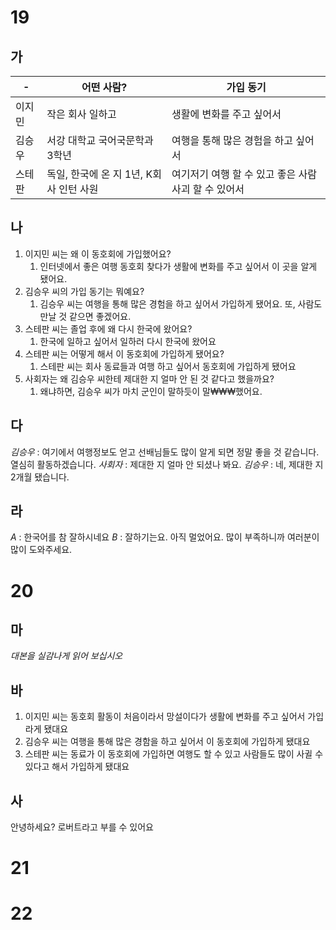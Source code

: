 # 19
## 가
| -   | 어떤 사람?                    | 가입 동기                           |
| --- | ------------------------- | ------------------------------- |
| 이지민 | 작은 회사 일하고                 | 생활에 변화를 주고 싶어서                  |
| 김승우 | 서강 대학교 국어국문학과 3학년         | 여행을 통해 많은 경험을 하고 싶어서            |
| 스테판 | 독일, 한국에 온 지 1년, K회사 인턴 사원 | 여기저기 여행 할 수 있고 좋은 사람 사괴 할 수 있어서 |
## 나
1. 이지민 씨는 왜 이 동호회에 가입했어요? 
	1. 인터넷에서 좋은 여행 동호회 찾다가 생활에 변화를 주고 싶어서 이 곳을 알게 됐어요.
2. 김승우 씨의 가입 동기는 뭐예요?
	1. 김승우 씨는 여행을 통해 많은 경험을 하고 싶어서 가입하게 됐어요. 또, 사람도 만날 것 같으면 좋겠어요.
3. 스테판 씨는 졸업 후에 왜 다시 한국에 왔어요? 
	1. 한국에 일하고 싶어서 일하러 다시 한국에 왔어요
4. 스테판 씨는 어떻게 해서 이 동호회에 가입하게 됐어요?
	1. 스테판 씨는 회사 동료들과 여행 하고 싶어서 동호회에 가입하게 됐어요
5. 사회자는 왜 김승우 씨한테 제대한 지 얼마 안 된 것 같다고 했을까요?
	1. 왜냐하면, 김승우 씨가 마치 군인이 말하듯이 말₩₩₩했어요.
## 다
*김승우* : 여기에서 여행정보도 얻고 선배님들도 많이 알게 되면 정말 좋을 것 같습니다. 열심히 활동하겠습니다.
*사회자* : 제대한 지 얼마 안 되셨나 봐요.
*김승우* : 네, 제대한 지 2개월 됐습니다.
## 라
*A* : 한국어를 참 잘하시네요
*B* : 잘하기는요. 아직 멀었어요. 많이 부족하니까 여러분이 많이 도와주세요.
# 20
## 마
*대본을 실감나게 읽어 보십시오*
## 바
1. 이지민 씨는 동호회 활동이 처음이라서 망설이다가 생활에 변화를 주고 싶어서 가입라게 됐대요
2. 김승우 씨는 여행을 통해 많은 경함을 하고 싶어서 이 동호회에 가입하게 됐대요
3. 스테판 씨는 동료가 이 동호회에 가입하면 여행도 할 수 있고 사람들도 많이 사귈 수 있다고 해서 가입하게 됐대요
## 사
안녕하세요? 로버트라고 부를 수 있어요
# 21
# 22